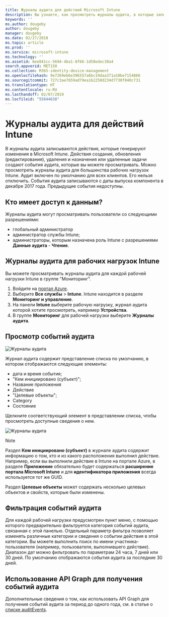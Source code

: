 ```yaml
---
title: Журналы аудита для действий Microsoft Intune
description: Вы узнаете, как просмотреть журналы аудита, в которые записываются действия Microsoft Intune.
keywords: ''
ms.author: dougeby
author: dougeby
manager: dougeby
ms.date: 02/27/2018
ms.topic: article
ms.prod: ''
ms.service: microsoft-intune
ms.technology: ''
ms.assetid: 6ee841cc-5694-4ba1-8f66-1d58edec30a4
search.appverid: MET150
ms.collection: M365-identity-device-management
ms.openlocfilehash: 9e7269eb6e396557a6bc19daa371a10be7154866
ms.sourcegitcommit: 727c3ae7659ad79ea162250d234d7730f840c731
ms.translationtype: HT
ms.contentlocale: ru-RU
ms.lasthandoff: 02/07/2019
ms.locfileid: "55844638"
---
```

# <a name="audit-logs-for-intune-activities"></a>Журналы аудита для действий Intune
В журналы аудита записываются действия, которые генерируют изменения в Microsoft Intune. Действия создания, обновления (редактирования), удаления и назначения или удаленные задачи создают события аудита, которые вы можете просматривать. Можно просмотреть журналы аудита для большинства рабочих нагрузок Intune. Аудит включен по умолчанию для всех клиентов. Его нельзя отключить. События аудита записываются с даты выпуска компонента в декабре 2017 года. Предыдущие события недоступны.

## <a name="who-can-access-the-data"></a>Кто имеет доступ к данным?
Журналы аудита могут просматривать пользователи со следующими разрешениями:
- глобальный администратор
- администратор службы Intune;
- администраторы, которым назначена роль Intune с разрешениями **Данные аудита** - **Чтение**.

## <a name="audit-logs-for-intune-workloads"></a>Журналы аудита для рабочих нагрузок Intune
Вы можете просматривать журналы аудита для каждой рабочей нагрузки Intune в группе "Мониторинг".  
1. Войдите на [портал Azure](https://portal.azure.com).
2. Выберите **Все службы** > **Intune**. Intune находится в разделе **Мониторинг и управление**.
3. На панели **Intune** выберите рабочую нагрузку, журнал аудита которой хотите просмотреть, например **Устройства**.
4. В группе **Мониторинг** для рабочей нагрузки выберите **Журналы аудита**.

## <a name="review-audit-events"></a>Просмотр событий аудита
![Журналы аудита](./media/monitor-audit-logs.png "Audit logs")

Журнал аудита содержит представление списка по умолчанию, в котором отображаются следующие элементы:    

- дата и время события;
- "Кем инициировано (субъект)";
- Название приложения
- Действие
- "Целевые объекты";
- Category
- Состояние

Щелкните соответствующий элемент в представлении списка, чтобы просмотреть доступные сведения о нем.

![Журналы аудита](./media/monitor-audit-log-detail.png "Audit logs")

> [!Note]    
> Раздел **Кем инициировано (субъект)** в журнале аудита содержит информацию о том, кто и из какого расположения выполнил действие. Например, если вы выполнили действие в Intune на портале Azure, в разделе **Приложение** обязательно будет содержаться **расширение портала Microsoft Intune** и для **идентификатора приложения** всегда используется тот же GUID. 
>    
> Раздел **Целевые объекты** может содержать несколько целевых объектов и свойств, которые были изменены.  


## <a name="filter-audit-events"></a>Фильтрация событий аудита
Для каждой рабочей нагрузки предусмотрен пункт меню, с помощью которого предварительно фильтруется категория событий аудита, связанная с этой панелью. Отдельный параметр фильтра позволяет изменять различные категории и сведения о событии действия в этой категории. Вы можете выполнить поиск по имени участника-пользователя (например, пользователя, выполнившего действие). Диапазон дат можно фильтровать по параметрам 24 часа, 7 дней или 30 дней. По умолчанию отображаются события аудита за последние 30 дней.

## <a name="use-graph-api-to-retrieve-audit-events"></a>Использование API Graph для получения событий аудита
Дополнительные сведения о том, как использовать API Graph для получения событий аудита за период до одного года, см. в статье о [списке auditEvents](https://developer.microsoft.com/en-us/graph/docs/api-reference/beta/api/intune_auditing_auditevent_list).
